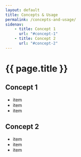 ```yaml
---
layout: default
title: Concepts & Usage
permalink: /concepts-and-usage/
sidenav:
    - title: Concept 1
      url: "#concept-1"
    - title: Concept 2
      url: "#concept-2"
---
```

# {{ page.title }}

## Concept 1

- item
- item
- item

## Concept 2

- item
- item
- item